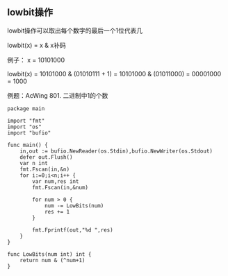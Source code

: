 ## lowbit操作

lowbit操作可以取出每个数字的最后一个1位代表几

lowbit(x) = x & x补码

例子： x = 10101000

lowbit(x) = 10101000 & (01010111 + 1)
          = 10101000 & (01011000)
          = 00001000
          = 1000
          
例题：AcWing 801. 二进制中1的个数

```golang
package main 

import "fmt"
import "os"
import "bufio"

func main() {
    in,out := bufio.NewReader(os.Stdin),bufio.NewWriter(os.Stdout)
    defer out.Flush()
    var n int
    fmt.Fscan(in,&n)
    for i:=0;i<n;i++ {
        var num,res int
        fmt.Fscan(in,&num)

        for num > 0 {
            num -= LowBits(num)
            res += 1
        }

        fmt.Fprintf(out,"%d ",res)
    }
}

func LowBits(num int) int {
    return num & (^num+1)
} 
```
